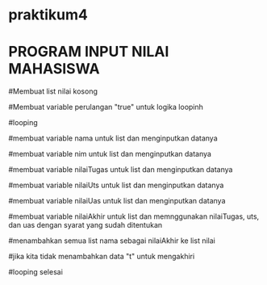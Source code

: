 # praktikum4

# PROGRAM INPUT NILAI MAHASISWA


#Membuat list nilai kosong

#Membuat variable perulangan "true" untuk logika loopinh

#looping

#membuat variable nama untuk list dan menginputkan datanya

#membuat variable nim untuk list dan menginputkan datanya

#membuat variable nilaiTugas untuk list dan menginputkan datanya

#membuat variable nilaiUts untuk list dan menginputkan datanya

#membuat variable nilaiUas untuk list dan menginputkan datanya

#membuat variable nilaiAkhir untuk list dan memnggunakan nilaiTugas, uts, dan uas dengan syarat yang sudah ditentukan

#menambahkan semua list nama sebagai nilaiAkhir ke list nilai

#jika kita tidak menambahkan data "t" untuk mengakhiri

#looping selesai
